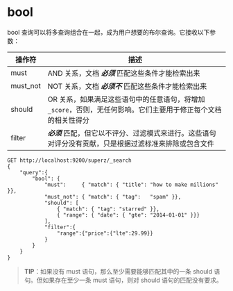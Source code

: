 # bool

bool 查询可以将多查询组合在一起，成为用户想要的布尔查询。它接收以下参数：

| 操作符   | 描述                                                         |
| -------- | ------------------------------------------------------------ |
| must     | AND 关系，文档 ***必须*** 匹配这些条件才能检索出来           |
| must_not | NOT 关系，文档 ***必须不*** 匹配这些条件才能检索出来         |
| should   | OR 关系，如果满足这些语句中的任意语句，将增加 `_score`，否则，无任何影响。它们主要用于修正每个文档的相关性得分 |
| filter   | ***必须*** 匹配，但它以不评分、过滤模式来进行。这些语句对评分没有贡献，只是根据过滤标准来排除或包含文件 |

```http
GET http://localhost:9200/superz/_search
{
	"query":{
        "bool": {
            "must":     { "match": { "title": "how to make millions" }},
            "must_not": { "match": { "tag":   "spam" }},
            "should": [
                { "match": { "tag": "starred" }},
                { "range": { "date": { "gte": "2014-01-01" }}}
            ],
            "filter":{
            	"range":{"price":{"lte":29.99}}
            }
        }
    }
}
```

> **TIP**：如果没有 must 语句，那么至少需要能够匹配其中的一条 should 语句。但如果存在至少一条 must 语句，则对 should 语句的匹配没有要求。